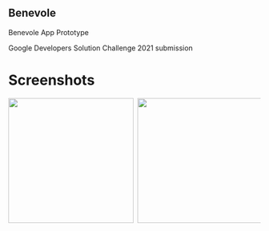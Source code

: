 ## Benevole
Benevole App Prototype 

Google Developers Solution Challenge 2021 submission

# Screenshots 
<pre>
<img src = "https://github.com/chinmaychahar/benevole/blob/master/images/ss0.jpg" width = "250"> <img src = "https://github.com/chinmaychahar/benevole/blob/master/images/ss1.jpg" width = "250"> 

<pre>

